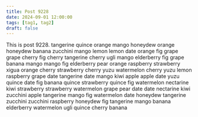 ```yaml
---
title: Post 9228
date: 2024-09-01 12:00:00
tags: [tag1, tag2]
draft: false
---
```

This is post 9228.
tangerine
quince
orange
mango
honeydew
orange
honeydew
banana
zucchini
mango
lemon
lemon
date
orange
fig
grape
grape
cherry
fig
cherry
tangerine
cherry
ugli
mango
elderberry
fig
grape
banana
mango
mango
fig
elderberry
pear
orange
raspberry
strawberry
xigua
orange
cherry
strawberry
cherry
yuzu
watermelon
cherry
yuzu
lemon
raspberry
grape
date
tangerine
date
mango
kiwi
apple
apple
date
yuzu
quince
date
fig
banana
quince
strawberry
quince
fig
watermelon
nectarine
kiwi
strawberry
strawberry
watermelon
grape
pear
date
date
nectarine
kiwi
zucchini
apple
tangerine
mango
fig
watermelon
date
honeydew
tangerine
zucchini
zucchini
raspberry
honeydew
fig
tangerine
mango
banana
elderberry
watermelon
ugli
quince
cherry
banana
